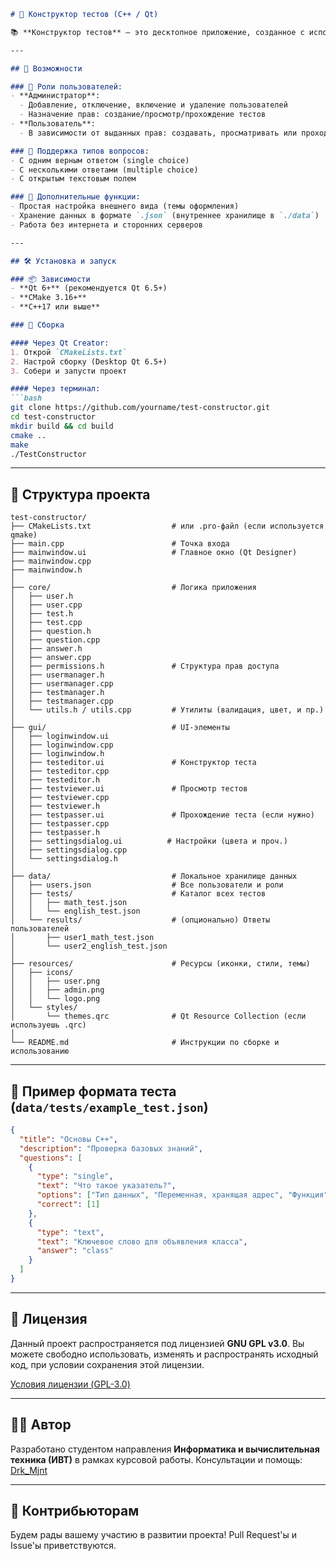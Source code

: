````markdown
# 🧪 Конструктор тестов (C++ / Qt)

📚 **Конструктор тестов** — это десктопное приложение, созданное с использованием **C++ и Qt Creator**, предназначенное для создания, редактирования и прохождения тестов в офлайн-режиме, **без использования внешней базы данных**.

---

## 🚀 Возможности

### 👤 Роли пользователей:
- **Администратор**:
  - Добавление, отключение, включение и удаление пользователей
  - Назначение прав: создание/просмотр/прохождение тестов
- **Пользователь**:
  - В зависимости от выданных прав: создавать, просматривать или проходить тесты

### 🧩 Поддержка типов вопросов:
- С одним верным ответом (single choice)
- С несколькими ответами (multiple choice)
- С открытым текстовым полем

### 🎨 Дополнительные функции:
- Простая настройка внешнего вида (темы оформления)
- Хранение данных в формате `.json` (внутреннее хранилище в `./data`)
- Работа без интернета и сторонних серверов

---

## 🛠️ Установка и запуск

### 📦 Зависимости
- **Qt 6+** (рекомендуется Qt 6.5+)
- **CMake 3.16+**
- **C++17 или выше**

### 🔧 Сборка

#### Через Qt Creator:
1. Открой `CMakeLists.txt`
2. Настрой сборку (Desktop Qt 6.5+)
3. Собери и запусти проект

#### Через терминал:
```bash
git clone https://github.com/yourname/test-constructor.git
cd test-constructor
mkdir build && cd build
cmake ..
make
./TestConstructor
````

---

## 📁 Структура проекта

```
test-constructor/
├── CMakeLists.txt                  # или .pro-файл (если используется qmake)
├── main.cpp                        # Точка входа
├── mainwindow.ui                   # Главное окно (Qt Designer)
├── mainwindow.cpp
├── mainwindow.h
│
├── core/                           # Логика приложения
│   ├── user.h
│   ├── user.cpp
│   ├── test.h
│   ├── test.cpp
│   ├── question.h
│   ├── question.cpp
│   ├── answer.h
│   ├── answer.cpp
│   ├── permissions.h               # Структура прав доступа
│   ├── usermanager.h
│   ├── usermanager.cpp
│   ├── testmanager.h
│   ├── testmanager.cpp
│   └── utils.h / utils.cpp         # Утилиты (валидация, цвет, и пр.)
│
├── gui/                            # UI-элементы
│   ├── loginwindow.ui
│   ├── loginwindow.cpp
│   ├── loginwindow.h
│   ├── testeditor.ui               # Конструктор теста
│   ├── testeditor.cpp
│   ├── testeditor.h
│   ├── testviewer.ui               # Просмотр тестов
│   ├── testviewer.cpp
│   ├── testviewer.h
│   ├── testpasser.ui               # Прохождение теста (если нужно)
│   ├── testpasser.cpp
│   ├── testpasser.h
│   ├── settingsdialog.ui          # Настройки (цвета и проч.)
│   ├── settingsdialog.cpp
│   └── settingsdialog.h
│
├── data/                           # Локальное хранилище данных
│   ├── users.json                  # Все пользователи и роли
│   ├── tests/                      # Каталог всех тестов
│   │   ├── math_test.json
│   │   └── english_test.json
│   └── results/                    # (опционально) Ответы пользователей
│       ├── user1_math_test.json
│       └── user2_english_test.json
│
├── resources/                      # Ресурсы (иконки, стили, темы)
│   ├── icons/
│   │   ├── user.png
│   │   ├── admin.png
│   │   └── logo.png
│   └── styles/
│       └── themes.qrc              # Qt Resource Collection (если используешь .qrc)
│
└── README.md                       # Инструкции по сборке и использованию
```

---

## 📄 Пример формата теста (`data/tests/example_test.json`)

```json
{
  "title": "Основы C++",
  "description": "Проверка базовых знаний",
  "questions": [
    {
      "type": "single",
      "text": "Что такое указатель?",
      "options": ["Тип данных", "Переменная, хранящая адрес", "Функция", "Цикл"],
      "correct": [1]
    },
    {
      "type": "text",
      "text": "Ключевое слово для объявления класса",
      "answer": "class"
    }
  ]
}
```

---

## 📜 Лицензия

Данный проект распространяется под лицензией **GNU GPL v3.0**.
Вы можете свободно использовать, изменять и распространять исходный код, при условии сохранения этой лицензии.

[Условия лицензии (GPL-3.0)](https://www.gnu.org/licenses/gpl-3.0.html)

---

## 👨‍💻 Автор

Разработано студентом направления **Информатика и вычислительная техника (ИВТ)** в рамках курсовой работы.
Консультации и помощь: [Drk_Mjnt](#)

---

## 🤝 Контрибьюторам

Будем рады вашему участию в развитии проекта! Pull Request'ы и Issue'ы приветствуются.


